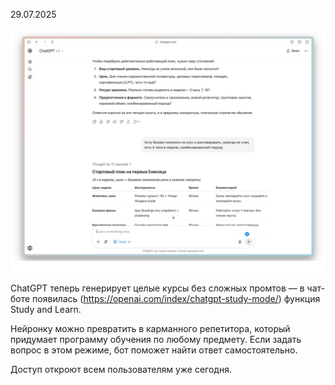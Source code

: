 29.07.2025

![](~assets~/pics/ChatGPT_StudyMode.png)

ChatGPT теперь генерирует целые курсы без сложных промтов — в чат-боте появилась (https://openai.com/index/chatgpt-study-mode/) функция Study and Learn.

Нейронку можно превратить в карманного репетитора, который придумает программу обучения по любому предмету. Если задать вопрос в этом режиме, бот поможет найти ответ самостоятельно.

Доступ откроют всем пользователям уже сегодня.

